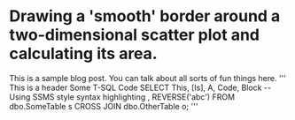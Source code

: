 # Drawing a 'smooth' border around a two-dimensional scatter plot and calculating its area.


This is a sample blog post. You can talk about all sorts of fun things here.
'''
This is a header
Some T-SQL Code
SELECT This, [Is], A, Code, Block -- Using SSMS style syntax highlighting
    , REVERSE('abc')
FROM dbo.SomeTable s
    CROSS JOIN dbo.OtherTable o;
'''
